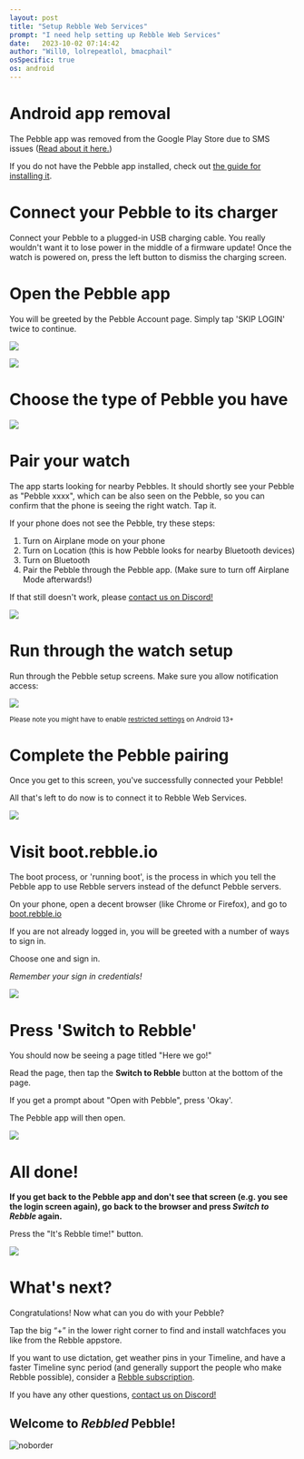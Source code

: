 ```yaml
---
layout: post
title: "Setup Rebble Web Services"
prompt: "I need help setting up Rebble Web Services"
date:   2023-10-02 07:14:42
author: "Will0, lolrepeatlol, bmacphail"
osSpecific: true
os: android
---
```


# Android app removal 

The Pebble app was removed from the Google Play Store due to SMS issues ([Read about it here.](/android-app-unavailable))

If you do not have the Pebble app installed, check out [the guide for installing it](/sideload-android-app).


# Connect your Pebble to its charger

Connect your Pebble to a plugged-in USB charging cable. You really wouldn't want it to lose power in the middle of a firmware update! Once the watch is powered on, press the left button to dismiss the charging screen.


# Open the Pebble app

You will be greeted by the Pebble Account page. Simply tap 'SKIP LOGIN' twice to continue.

![](/images/setup/4.png)

![](/images/setup/5.png)


# Choose the type of Pebble you have

![](/images/setup/6.png)


# Pair your watch

The app starts looking for nearby Pebbles. It should shortly see your Pebble as "Pebble xxxx", which can be also seen on the Pebble, so you can confirm that the phone is seeing the right watch. Tap it.   

If your phone does not see the Pebble, try these steps:
1. Turn on Airplane mode on your phone
2. Turn on Location (this is how Pebble looks for nearby Bluetooth devices)
3. Turn on Bluetooth
4. Pair the Pebble through the Pebble app. (Make sure to turn off Airplane Mode afterwards!)

If that still doesn't work, please [contact us on Discord!](/discord)

![](/images/setup/7.png)


# Run through the watch setup

Run through the Pebble setup screens. Make sure you allow notification access:

![](/images/setup/8.png)

<sub>Please note you might have to enable [restricted settings](https://help.rebble.io/android-restricted-settings) on Android 13+ </sub>




# Complete the Pebble pairing

Once you get to this screen, you've successfully connected your Pebble! 

All that's left to do now is to connect it to Rebble Web Services.
   
![](/images/setup/9.png)   


# Visit boot.rebble.io

The boot process, or 'running boot', is the process in which you tell the Pebble app to use Rebble servers instead of the defunct Pebble servers.   

On your phone, open a decent browser (like Chrome or Firefox), and go to [boot.rebble.io](https://boot.rebble.io)

<notmobile>
    <qr url="https://boot.rebble.io" />
</notmobile>

If you are not already logged in, you will be greeted with a number of ways to sign in.   

Choose one and sign in. 

*Remember your sign in credentials!*

![](/images/misc/auth.png)


# Press 'Switch to Rebble'

You should now be seeing a page titled "Here we go!"

Read the page, then tap the **Switch to Rebble** button at the bottom of the page.   

If you get a prompt about "Open with Pebble", press 'Okay'.

The Pebble app will then open.

![](/images/setup/11.png)


# All done!

**If you get back to the Pebble app and don't see that screen (e.g. you see the login screen again), go back to the browser and press *Switch to Rebble* again.**

Press the "It's Rebble time!" button.

![](/images/setup/12.png)


# What's next?

Congratulations! Now what can you do with your Pebble?

Tap the big “+” in the lower right corner to find and install watchfaces you like from the Rebble appstore.

If you want to use dictation, get weather pins in your Timeline, and have a faster Timeline sync period (and generally support the people who make Rebble possible), consider a [Rebble subscription](/subscription).

If you have any other questions, [contact us on Discord!](/discord)

## Welcome to *Rebbled* Pebble!

![noborder](/images/setup/13.png)

